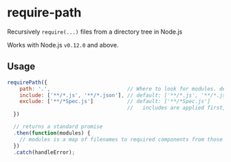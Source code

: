 # require-path
Recursively `require(...)` files from a directory tree in Node.js

Works with Node.js `v0.12.0` and above.

## Usage

```js
requirePath({
    path: '.',                         // Where to look for modules. default: '.'
    include: ['**/*.js', '**/*.json'], // default: ['**/*.js', '**/*.json']
    exclude: ['**/*Spec.js']           // default: ['**/*Spec.js']
                                       //   includes are applied first, then excludes
  })

  // returns a standard promise
  .then(function(modules) {
    // modules is a map of filenames to required components from those files
  })
  .catch(handleError);
```
